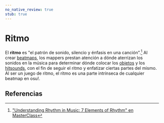 ```yaml
---
no_native_review: true
stub: true
---
```


# Ritmo

El **ritmo** es "el patrón de sonido, silencio y énfasis en una canción".[^rhythm-ref] Al crear [beatmaps](/wiki/Beatmap), los mappers prestan atención a dónde aterrizan los sonidos en la música para determinar dónde colocar los [objetos](/wiki/Hit_object) y los [hitsounds](/wiki/Beatmapping/Hitsound), con el fin de seguir el ritmo y enfatizar ciertas partes del mismo. Al ser un juego de ritmo, el ritmo es una parte intrínseca de cualquier beatmap en osu!.

## Referencias

[^rhythm-ref]: ["Understanding Rhythm in Music: 7 Elements of Rhythm" en MasterClass](https://www.masterclass.com/articles/understanding-rhythm-in-music)
